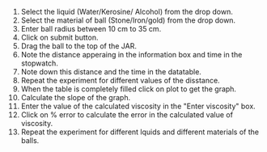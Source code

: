 1. Select the liquid (Water/Kerosine/ Alcohol) from the drop down.
2. Select the material of ball (Stone/Iron/gold) from the drop down.
3. Enter ball radius between 10 cm to 35 cm.
4. Click on submit button.
5. Drag the ball to the top of the JAR.
6. Note the distance apperaing in the information box and time in the stopwatch.
7. Note down this distance and the time in the datatable.
8. Repeat the experiment for different values of the disstance.
9. When the table is completely filled click on plot to get the graph.
10. Calculate the slope of the graph.
11. Enter the value of the calculated viscosity in the "Enter viscosity" box.
12. Click on % error to calculate the error in the calculated value of viscosity.
13. Repeat the experiment for different lquids and different materials of the balls.
